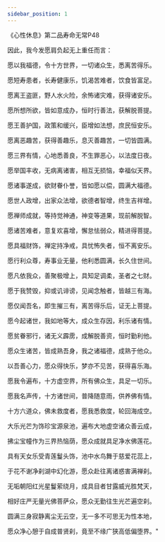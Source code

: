 ```yaml
---
sidebar_position: 1
---
```


《心性休息》第二品寿命无常P48

因此，我今发愿肩负起无上重任而言：

愿以我福德，令十方世界，一切诸众生，悉离苦得乐。

愿短寿患者，长寿健康乐，饥渴苦难者，饮食皆富足。

愿离王盗匪，野人水火险，余怖诸灾难，获得诸安乐。

愿所想所欲，皆如意成办，恒时行善法，获解脱菩提。

愿王善护国，政策和缓兴，臣增如法想，庶民恒安乐。

愿离恶趣苦，获得善趣乐，息灭善趣苦，一切皆圆满。

愿三界有情，心地悉善良，不生罪恶心，以法度日夜。

愿举国丰收，无病离诸害，相互无损恼，幸福似天界。

愿诸事遂成，欲财眷仆誉，皆如愿以偿，圆满大福德。

愿世人政增，出家众法增，欲德者智增，终生吉祥增。

愿禅师成就，等持觉神通，神变等道果，现前解脱智。

愿诸苦难者，意复欢喜增，懈怠怯弱众，精进得菩提。

愿具福财饰，禅定持净戒，具忧怖失者，恒不离安乐。

愿行利众尊，寿事业无量，他利悉圆满，长久住世间。

愿凡依我众，善聚极增上，具知足调柔，圣者之七财。

愿于我赞毁，抑或讥诽谤，见闻念触者，皆越三有海。

愿仅闻吾名，即生摧三有，离苦得乐后，证无上菩提。

愿今起诸世，我如地等大，成众生存因，利乐诸有情。

愿贫眷邪行，诸无义霹雳，成解脱善资，恒时勤利他。

愿众生诸苦，皆成熟吾身，我之诸福德，成熟于他众。

以吾善心力，愿众得快乐，梦亦不见苦，获得喜乐海。

愿我令遍布，十方虚空界，所有佛众生，具足一切乐。

愿我名声传，十方诸世间，普降随意雨，供养佛有情。

十方六道众，佛未救度者，愿我悉救度，轮回海成空。

大乐光芒为饰珍宝源泉池，遍布大地虚空诸众善云成，

拂尘宝幢作为三界热恼荫，愿众成就具足净水佛莲花。

具有天女乐受青莲鬘头饰，池中水鸟舞于慈爱花蕊上，

于花不谢净刹湖中幻化游，愿众赴往离诸惑害满禅刹。

无垢朝阳红光星鬘萦绕月，成具目者甘露威光胜梵天，

相好庄严无量光佛菩萨众，愿众无勤往生光芒遍空刹。

圆满三身寂静离尘无云空，无一多不可思无为性本地，

愿众净心憩于自成普贤刹，竟至不缘广狭高低偏堕界。"
